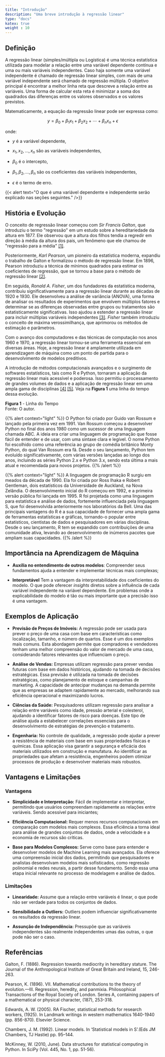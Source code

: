 ```yaml
---
title: "Introdução"
description: "Uma breve introdução à regressão linear"
type: "docs"
katex: true
weight : 10
---
```


## Definição

A regressão linear (simples/múltipla ou Logística) é uma técnica estatística utilizada para modelar a relação entre uma variável dependente contínua e uma ou mais variáveis independentes.
Caso haja somente uma variável independente é chamado de regressão linear simples, com mais de uma variável independente será chamado de regressão múltipla.
O objetivo principal é encontrar a melhor linha reta que descreve a relação entre as variáveis. Uma forma de calcular esta reta é minimizar a soma dos quadrados das diferenças entre os valores observados e os valores previstos.

Matematicamente, a equação da regressão linear pode ser expressa como:

$$y = \beta_0 + \beta_1x_1 + \beta_2x_2 + \cdots + \beta_nx_n + \epsilon$$

onde:

- $y$ é a variável dependente,

- $x_1, x_2, \ldots, x_n$ são as variáveis independentes,

- $\beta_0$ é o intercepto,

- $\beta_1, \beta_2, \ldots, \beta_n$ são os coeficientes das
    variáveis independentes,

- $\epsilon$ é o termo de erro.

{{< alert text="O que é uma variável dependente e independente serão explicado nas seções seguintes." />}}

## História e Evolução

O conceito de regressão linear começou com _Sir Francis Galton_, que introduziu o termo "regressão" em um estudo sobre a hereditariedade da altura em 1877.
Ele observou que a altura dos filhos tendia a regredir em direção à média da altura dos pais, um fenômeno que ele chamou de
"regressão para a média" [[1]](#1).

Posteriormente, _Karl Pearson_, um pioneiro da estatística moderna, expandiu o trabalho de Galton e formalizou o método de regressão linear.
Em 1896, Pearson introduziu a técnica de mínimos quadrados para estimar os coeficientes de regressão, que se tornou a base para o método de regressão linear [[2]](#2).

[//]: # "Este parágrafo foi alterado incluir no PDF"
Em seguida, _Ronald A. Fisher_, um dos fundadores da estatística moderna, contribuiu significativamente para a regressão linear durante as décadas de 1920 e 1930.
Ele desenvolveu a análise de variância (ANOVA), uma forma de analisar os resultados de experimentos que envolvem múltiplos fatores e determinar se as diferenças observadas entre grupos ou tratamentos são estatisticamente significativas.
Isso ajudou a estender a regressão linear para incluir múltiplas variáveis independentes [[3]](#3).
_Fisher_ também introduziu o conceito de máxima verossimilhança, que aprimorou os métodos de estimação  e parâmetros.

Com o avanço dos computadores e das técnicas de computação nos anos 1960 e 1970, a regressão linear tornou-se uma ferramenta essencial em diversas áreas. Hoje, a regressão linear é amplamente utilizada em aprendizagem de máquina como um ponto de partida para o desenvolvimento de modelos preditivos.

A introdução de métodos computacionais avançados e o surgimento de softwares estatísticos, tais como R e Python, tornaram a aplicação da regressão linear mais acessível e poderosa.
Isso permitiu o processamento de grandes volumes de dados e a aplicação de regressão linear em uma ampla gama de disciplinas [[4]](#4) [[5]](#5).
Veja na **Figura 1** uma linha do tempo dessa evolução.

**Figura 1** - Linha do Tempo
<img src="/linhadotempo.png" alt="" srcset=""></br>
Fonte: O autor.

{{% alert context="light" %}}
O Python foi criado por Guido van Rossum e lançado pela primeira vez em 1991. Van Rossum começou a desenvolver Python no final dos anos 1980 como um sucessor de uma linguagem chamada ABC.
A ideia era criar uma linguagem de programação que fosse fácil de entender e de usar, com uma sintaxe clara e legível. O nome Python foi escolhido como uma referência ao grupo de comédia britânico Monty Python, do qual Van Rossum era fã.
Desde o seu lançamento, Python tem evoluído significativamente, com várias versões lançadas ao longo dos anos, incluindo as séries Python 2.x e Python 3.x, sendo esta última a mais atual e recomendada para novos projetos.
{{% /alert %}}

{{% alert context="light" %}}
A linguagem de programação R surgiu em meados da década de 1990.
Ela foi criada por Ross Ihaka e Robert Gentleman, dois estatísticos da Universidade de Auckland, na Nova Zelândia. O desenvolvimento inicial do R começou em 1992, e a primeira versão pública foi lançada em 1995. R foi projetada como uma linguagem para estatística e análise de dados, fortemente influenciada pela linguagem S, que foi desenvolvida
anteriormente nos laboratórios da Bell.
Uma das principais vantagens do R é a sua capacidade de fornecer uma ampla gama de ferramentas estatísticas e gráficas, tornando-o popular entre estatísticos, cientistas de dados e pesquisadores em várias disciplinas.
Desde o seu lançamento, R tem se expandido com contribuições de uma comunidade ativa, levando ao desenvolvimento de inúmeros pacotes que ampliam suas capacidades.
{{% /alert %}}

## Importância na Aprendizagem de Máquina

- **Auxilia no entendimento de outros modelos**: Compreender seus fundamentos ajuda a entender e implementar técnicas mais complexas;

- **Interpretável** Tem a vantagem da interpretabilidade dos coeficientes do modelo. O que pode oferecer _insights_ diretos sobre a influência de cada variável independente na variável dependente. Em problemas onde a explicabilidade do modelo é tão ou mais importante que a precisão isso é uma vantagem.

## Exemplos de Aplicação

- **Previsão de Preços de Imóveis:** A regressão pode ser usada para prever o preço de uma casa com base em características como localização, tamanho, e número de quartos. Esse é um dos exemplos mais comuns.
Esta abordagem permite que compradores e vendedores tenham uma melhor compreensão do valor de mercado de uma casa, considerando fatores relevantes que influenciam o preço.

- **Análise de Vendas:** Empresas utilizam regressão para prever vendas futuras com base em dados históricos, ajudando na tomada de decisões estratégicas. Essa previsão é utilizada na tomada de decisões estratégicas, como planejamento de estoque e campanhas de marketing. A capacidade de antecipar mudanças na demanda permite que as empresas se adaptem rapidamente ao mercado, melhorando sua eficiência operacional e maximizando lucros.

- **Ciências da Saúde:** Pesquisadores utilizam regressão para analisar a relação entre variáveis como idade, pressão arterial e colesterol, ajudando a identificar fatores de risco para doenças. Este tipo de análise ajuda a estabelecer correlações essenciais para o desenvolvimento de estratégias de prevenção e tratamento.

- **Engenharia:** No controle de qualidade, a regressão pode ajudar a prever a resistência de materiais com base em suas propriedades físicas e químicas. Essa aplicação visa garantir a segurança e eficácia dos materiais utilizados em construção e manufatura. Ao identificar as propriedades que afetam a resistência, engenheiros podem otimizar processos de produção e desenvolver materiais mais robustos.

## Vantagens e Limitações

### Vantagens

- **Simplicidade e Interpretação:** Fácil de implementar e interpretar, permitindo que usuários compreendam rapidamente as relações entre variáveis. Sendo acessível para iniciantes;

- **Eficiência Computacional:** Requer menos recursos computacionais em comparação com modelos mais complexos. Essa eficiência a torna ideal para análise de grandes conjuntos de dados, onde a velocidade e a economia de recursos são críticas.

- **Base para Modelos Complexos:** Serve como base para entender e desenvolver modelos de Machine Learning mais avançados. Ela oferece uma compreensão inicial dos dados, permitindo que pesquisadores e analistas desenvolvam modelos mais sofisticados, como regressão polinomial e redes neurais, a partir desse fundamento. Sendo essa uma etapa inicial relevante no processo de modelagem e análise de dados.

### Limitações

- **Linearidade:** Assume que a relação entre variáveis é linear, o
    que pode não ser verdade para todos os conjuntos de dados.

- **Sensibilidade a Outliers:** Outliers podem influenciar
    significativamente os resultados da regressão linear.

- **Assunção de Independência:** Pressupõe que as variáveis
    independentes são realmente independentes umas das outras, o que
    pode não ser o caso.

## Referências

<a id="1"></a>
Galton, F. (1886). Regression towards mediocrity in hereditary stature. The Journal of the Anthropological Institute of Great Britain and Ireland, 15, 246-263.

<a id="2"></a>
Pearson, K. (1896). VII. Mathematical contributions to the theory of evolution.—III. Regression, heredity, and panmixia. Philosophical Transactions of the Royal Society of London. Series A, containing papers of a mathematical or physical character, (187), 253-318.

<a id="3"></a>
Edwards, A. W. (2005). RA Fischer, statistical methods for research workers, (1925). In Landmark writings in western mathematics 1640-1940 (pp. 856-870). Elsevier Science.

<a id="4"></a>
Chambers, J. M. (1992). Linear models. In ‘Statistical models in S’.(Eds JM Chambers, TJ Hastie) pp. 95–144.

<a id="5"></a>
McKinney, W. (2010, June). Data structures for statistical computing in Python. In SciPy (Vol. 445, No. 1, pp. 51-56).
